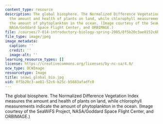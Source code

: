 ```yaml
---
content_type: resource
description: The global biosphere. The Normalized Difference Vegetation Index measures
  the amount and health of plants on land, while chlorophyll measurements indicate
  the amount of phytoplankton in the ocean. (Image courtesy of the SeaWiFS Project,
  NASA/Goddard Space Flight Center, and ORBIMAGE.)
file: /courses/7-014-introductory-biology-spring-2005/8f5b20c3ae8152c6b25cb5683afadfc0_seawi_global_bio.jpg
file_type: image/jpeg
image_metadata:
  caption: ''
  credit: ''
  image-alt: ''
learning_resource_types: []
license: https://creativecommons.org/licenses/by-nc-sa/4.0/
ocw_type: OCWImage
resourcetype: Image
title: seawi_global_bio.jpg
uid: 8f5b20c3-ae81-52c6-b25c-b5683afadfc0
---
```

The global biosphere. The Normalized Difference Vegetation Index measures the amount and health of plants on land, while chlorophyll measurements indicate the amount of phytoplankton in the ocean. (Image courtesy of the SeaWiFS Project, NASA/Goddard Space Flight Center, and ORBIMAGE.)